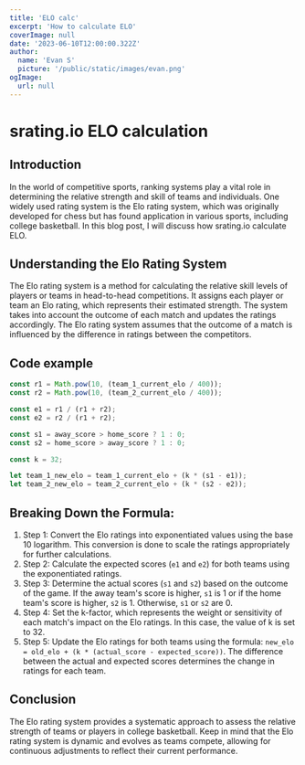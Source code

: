 ```yaml
---
title: 'ELO calc'
excerpt: 'How to calculate ELO'
coverImage: null
date: '2023-06-10T12:00:00.322Z'
author:
  name: 'Evan S'
  picture: '/public/static/images/evan.png'
ogImage:
  url: null
---
```


# srating.io ELO calculation

## Introduction
In the world of competitive sports, ranking systems play a vital role in determining the relative strength and skill of teams and individuals. One widely used rating system is the Elo rating system, which was originally developed for chess but has found application in various sports, including college basketball. In this blog post, I will discuss how srating.io calculate ELO.

## Understanding the Elo Rating System
The Elo rating system is a method for calculating the relative skill levels of players or teams in head-to-head competitions. It assigns each player or team an Elo rating, which represents their estimated strength. The system takes into account the outcome of each match and updates the ratings accordingly. The Elo rating system assumes that the outcome of a match is influenced by the difference in ratings between the competitors.

## Code example


```javascript
const r1 = Math.pow(10, (team_1_current_elo / 400));
const r2 = Math.pow(10, (team_2_current_elo / 400));

const e1 = r1 / (r1 + r2);
const e2 = r2 / (r1 + r2);

const s1 = away_score > home_score ? 1 : 0;
const s2 = home_score > away_score ? 1 : 0;

const k = 32;

let team_1_new_elo = team_1_current_elo + (k * (s1 - e1));
let team_2_new_elo = team_2_current_elo + (k * (s2 - e2));
```

## Breaking Down the Formula:

1. Step 1: Convert the Elo ratings into exponentiated values using the base 10 logarithm. This conversion is done to scale the ratings appropriately for further calculations.
2. Step 2: Calculate the expected scores (`e1` and `e2`) for both teams using the exponentiated ratings.
3. Step 3: Determine the actual scores (`s1` and `s2`) based on the outcome of the game. If the away team's score is higher, `s1` is 1 or if the home team's score is higher, `s2` is 1. Otherwise,  `s1` or `s2` are 0.
4. Step 4: Set the k-factor, which represents the weight or sensitivity of each match's impact on the Elo ratings. In this case, the value of k is set to 32.
5. Step 5: Update the Elo ratings for both teams using the formula: `new_elo = old_elo + (k * (actual_score - expected_score))`. The difference between the actual and expected scores determines the change in ratings for each team.

## Conclusion

The Elo rating system provides a systematic approach to assess the relative strength of teams or players in college basketball. Keep in mind that the Elo rating system is dynamic and evolves as teams compete, allowing for continuous adjustments to reflect their current performance.


